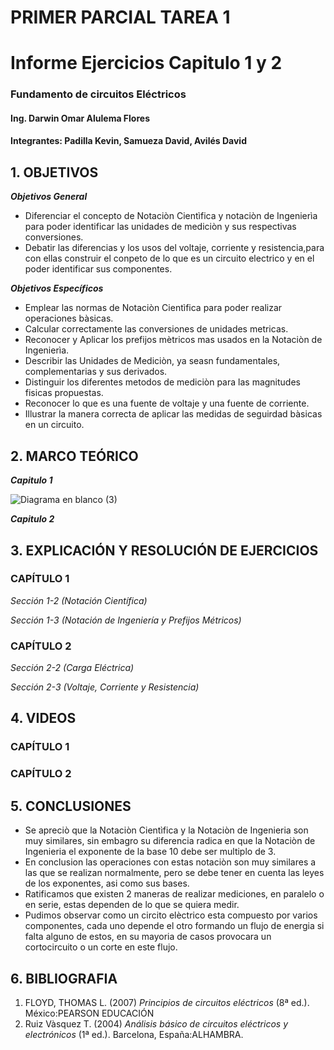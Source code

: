 # PRIMER PARCIAL TAREA 1


# Informe Ejercicios Capitulo 1 y 2
### Fundamento de circuitos Eléctricos 
#### Ing. Darwin Omar Alulema Flores

#### Integrantes: Padilla Kevin, Samueza David, Avilés David


## 1. OBJETIVOS
***Objetivos General***

- Diferenciar el concepto de Notaciòn Cientìfica y notaciòn de Ingenierìa para poder identificar las unidades de mediciòn y sus respectivas conversiones.
- Debatir las diferencias y los usos del voltaje, corriente y resistencia,para con ellas construir el conpeto de lo que es un circuito electrico y en el poder identificar sus componentes.

 ***Objetivos Específicos***
 
 - Emplear las normas de Notaciòn Cientìfica para poder realizar operaciones bàsicas.
 - Calcular correctamente las conversiones de unidades metricas.
 - Reconocer y Aplicar los prefijos mètricos mas usados en la Notaciòn de Ingenierìa.
 - Describir las Unidades de Mediciòn, ya seasn fundamentales, complementarias y sus derivados.
 - Distinguir los diferentes metodos de mediciòn para las magnitudes fisicas propuestas.
 - Reconocer lo que es una fuente de voltaje y una fuente de corriente.
 - Illustrar la manera correcta de aplicar las medidas de seguirdad bàsicas en un circuito. 

## 2. MARCO TEÓRICO
***Capitulo 1***

 ![Diagrama en blanco (3)](https://user-images.githubusercontent.com/93794279/140619890-bee33b6a-8136-4b49-a34e-707e47491a6a.png)
 

***Capitulo 2***
## 3. EXPLICACIÓN Y RESOLUCIÓN DE EJERCICIOS

### CAPÍTULO 1

*Sección 1-2 (Notación Científica)*


 
*Sección 1-3 (Notación de Ingeniería y Prefijos Métricos)*
 



### CAPÍTULO 2

*Sección 2-2 (Carga Eléctrica)*


*Sección 2-3 (Voltaje, Corriente y Resistencia)*



## 4. VIDEOS
### CAPÍTULO 1

### CAPÍTULO 2

## 5. CONCLUSIONES

- Se apreciò que la Notaciòn Cientìfica y  la Notaciòn de Ingenieria son muy similares, sin embagro su diferencia radica en que la  Notaciòn de Ingenieria el exponente de la base 10 debe ser multiplo de 3.
- En conclusion las operaciones con estas notaciòn son muy similares a las que se realizan normalmente, pero se debe tener en cuenta las leyes de los exponentes, asi como sus bases.
- Ratificamos que existen 2 maneras de realizar mediciones, en paralelo o en serie, estas dependen de lo que se quiera medir.
- Pudimos observar como un circito elèctrico esta compuesto por varios componentes, cada uno depende el otro formando un flujo de energia si falta alguno de estos, en su mayoria de casos provocara un cortocircuito o un corte en este flujo.


## 6. BIBLIOGRAFIA
1. FLOYD, THOMAS L. (2007) *Principios de circuitos eléctricos* (8ª ed.). México:PEARSON EDUCACIÓN
2. Ruiz Vàsquez T. (2004) *Análisis básico de circuitos eléctricos y electrónicos* (1ª ed.). Barcelona, España:ALHAMBRA.
  
